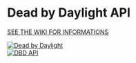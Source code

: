 # Dead by Daylight API

[SEE THE WIKI FOR INFORMATIONS](https://github.com/dearvoodoo/dbd/wiki)

[![Dead by Daylight](https://img.shields.io/badge/Dead%20by%20Daylight-3.6.0%20[PTB]-red)](https://forum.deadbydaylight.com/en/discussion/130916/)  
[![DBD API](https://img.shields.io/badge/DBD%20API-1.0.1-blue)](https://bridge.buddyweb.fr/docs/dbd)
